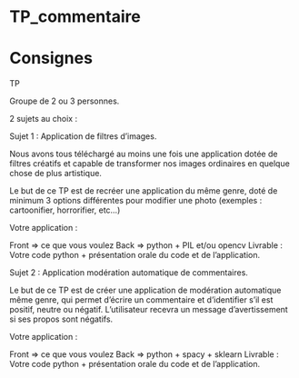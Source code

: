 # TP_commentaire

# Consignes 
TP

Groupe de 2 ou 3 personnes.

2 sujets au choix :

Sujet 1 : Application de filtres d’images.

Nous avons tous téléchargé au moins une fois une application dotée de filtres créatifs et capable de transformer nos images ordinaires en quelque chose de plus artistique.

Le but de ce TP est de recréer une application du même genre, doté de minimum 3 options différentes pour modifier une photo (exemples : cartoonifier, horrorifier, etc…)

Votre application :

Front => ce que vous voulez
Back => python + PIL et/ou opencv
Livrable : Votre code python + présentation orale du code et de l’application.

Sujet 2 : Application modération automatique de commentaires.

Le but de ce TP est de créer une application de modération automatique même genre, qui permet d’écrire un commentaire et d’identifier s’il est positif, neutre ou négatif. L’utilisateur recevra un message d’avertissement si ses propos sont négatifs.

Votre application :

Front => ce que vous voulez
Back => python + spacy + sklearn
Livrable : Votre code python + présentation orale du code et de l’application.